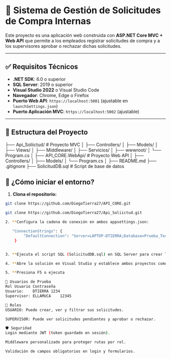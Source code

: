 ﻿# 🛒 Sistema de Gestión de Solicitudes de Compra Internas

Este proyecto es una aplicación web construida con **ASP.NET Core MVC + Web API** que permite a los empleados registrar solicitudes de compra y a los supervisores aprobar o rechazar dichas solicitudes.

---

## ✅ Requisitos Técnicos

- **.NET SDK**: 6.0 o superior  
- **SQL Server**: 2019 o superior  
- **Visual Studio 2022** o Visual Studio Code  
- **Navegador**: Chrome, Edge o Firefox  
- **Puerto Web API**: `https://localhost:5001` (ajustable en `launchSettings.json`)  
- **Puerto Aplicación MVC**: `https://localhost:5002` (ajustable)

---

## 📁 Estructura del Proyecto

├── Api_Soliictud/ # Proyecto MVC
│ ├── Controllers/
│ ├── Models/
│ ├── Views/
│ ├── Middleware/
│ ├── Servicios/
│ ├── wwwroot/
│ └── Program.cs
│
├── API_CORE.WebApi/ # Proyecto Web API
│ ├── Controllers/
│ ├── Models/
│ └── Program.cs
│
├── README.md
├── .gitignore
├── SolicitudDB.sql # Script de base de datos

## 🚀 ¿Cómo iniciar el entorno?

1. **Clona el repositorio:**

```bash
git clone https://github.com/DiegoTierra27/API_CORE.git

git clone https://github.com/DiegoTierra27/Api_Soliictud.git

2. **Configura la cadena de conexión en ambos appsettings.json:

   "ConnectionStrings": {
        "DefaultConnection": "Server=LAPTOP-DTIERRA;Database=Prueba_Tecnica;User Id=sa;Password=Pa$$w0rd;TrustServerCertificate=True;"
    }


3. **Ejecuta el script SQL (SolicitudDB.sql) en SQL Server para crear la base de datos.

4. **Abre la solución en Visual Studio y establece ambos proyectos como proyectos de inicio.

5. **Presiona F5 o ejecuta

👥 Usuarios de Prueba
Rol	Usuario	Contraseña
Usuario: 	DTIERRA	1234
Supervisor:	ELLAMUCA	12345

🔐 Roles
USUARIO: Puede crear, ver y filtrar sus solicitudes.

SUPERVISOR: Puede ver solicitudes pendientes y aprobar o rechazar.

🛡 Seguridad
Login mediante JWT (token guardado en sesión).

Middleware personalizado para proteger rutas por rol.

Validación de campos obligatorios en login y formularios.

